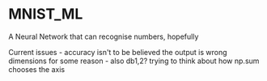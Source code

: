 # MNIST_ML
A Neural Network that can recognise numbers, hopefully

Current issues - accuracy isn't to be believed 
the output is wrong dimensions for some reason - also db1,2? trying to think about how np.sum chooses the axis 
